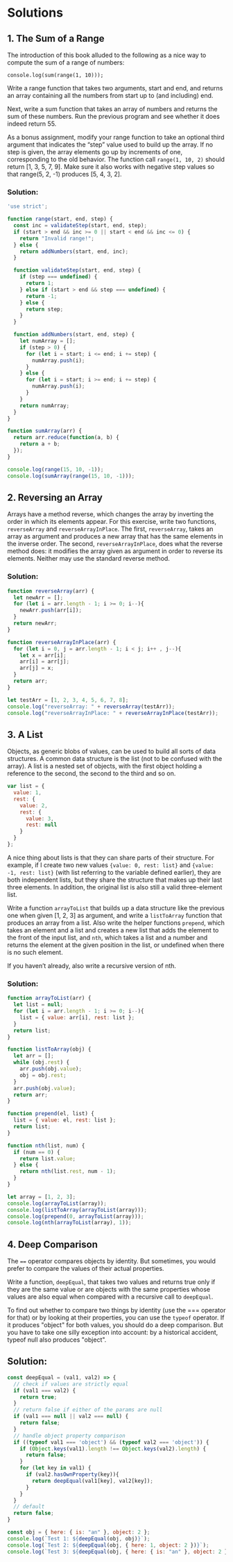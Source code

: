 # Solutions

## 1. The Sum of a Range

The introduction of this book alluded to the following as a nice way to compute the sum of a range of numbers:

`console.log(sum(range(1, 10)));`

Write a range function that takes two arguments, start and end, and returns an array containing all the numbers from start up to (and including) end.

Next, write a sum function that takes an array of numbers and returns the sum of these numbers. Run the previous program and see whether it does indeed return 55.

As a bonus assignment, modify your range function to take an optional third argument that indicates the “step” value used to build up the array. If no step is given, the array elements go up by increments of one, corresponding to the old behavior. The function call `range(1, 10, 2)` should return [1, 3, 5, 7, 9]. Make sure it also works with negative step values so that range(5, 2, -1) produces [5, 4, 3, 2].

### Solution:
```js
'use strict';

function range(start, end, step) {
  const inc = validateStep(start, end, step);
  if (start > end && inc >= 0 || start < end && inc <= 0) {
    return "Invalid range!";
  } else {
    return addNumbers(start, end, inc);
  }

  function validateStep(start, end, step) {
    if (step === undefined) {
      return 1;
    } else if (start > end && step === undefined) {
      return -1;
    } else {
      return step;
    }
  }

  function addNumbers(start, end, step) {
    let numArray = [];
    if (step > 0) {
      for (let i = start; i <= end; i += step) {
        numArray.push(i);
      }
    } else {
      for (let i = start; i >= end; i += step) {
        numArray.push(i);
      }
    }
    return numArray;
  }
}

function sumArray(arr) {
  return arr.reduce(function(a, b) {
    return a + b;
  });
}

console.log(range(15, 10, -1));
console.log(sumArray(range(15, 10, -1)));
```

## 2. Reversing an Array

Arrays have a method reverse, which changes the array by inverting the order in which its elements appear. For this exercise, write two functions, `reverseArray` and `reverseArrayInPlace`. The first, `reverseArray`, takes an array as argument and produces a new array that has the same elements in the inverse order. The second, `reverseArrayInPlace`, does what the reverse method does: it modifies the array given as argument in order to reverse its elements. Neither may use the standard reverse method.

### Solution:
```js
function reverseArray(arr) {
  let newArr = [];
  for (let i = arr.length - 1; i >= 0; i--){
    newArr.push(arr[i]);
  }
  return newArr;
}

function reverseArrayInPlace(arr) {
  for (let i = 0, j = arr.length - 1; i < j; i++ , j--){
    let x = arr[i];
    arr[i] = arr[j];
    arr[j] = x;
  }
  return arr;
}

let testArr = [1, 2, 3, 4, 5, 6, 7, 8];
console.log("reverseArray: " + reverseArray(testArr));
console.log("reverseArrayInPlace: " + reverseArrayInPlace(testArr));
```

## 3. A List

Objects, as generic blobs of values, can be used to build all sorts of data structures. A common data structure is the list (not to be confused with the array). A list is a nested set of objects, with the first object holding a reference to the second, the second to the third and so on.
```js
var list = {
  value: 1,
  rest: {
    value: 2,
    rest: {
      value: 3,
      rest: null
    }
  }
};
```
A nice thing about lists is that they can share parts of their structure. For example, if I create two new values `{value: 0, rest: list}` and `{value: -1, rest: list}` (with list referring to the variable defined earlier), they are both independent lists, but they share the structure that makes up their last three elements. In addition, the original list is also still a valid three-element list.

Write a function `arrayToList` that builds up a data structure like the previous one when given [1, 2, 3] as argument, and write a `listToArray` function that produces an array from a list. Also write the helper functions `prepend`, which takes an element and a list and creates a new list that adds the element to the front of the input list, and `nth`, which takes a list and a number and returns the element at the given position in the list, or undefined when there is no such element.

If you haven’t already, also write a recursive version of nth.

### Solution:
```js
function arrayToList(arr) {
  let list = null;
  for (let i = arr.length - 1; i >= 0; i--){
    list = { value: arr[i], rest: list };
  }
  return list;
}

function listToArray(obj) {
  let arr = [];
  while (obj.rest) {
    arr.push(obj.value);
    obj = obj.rest;
  }
  arr.push(obj.value);
  return arr;
}

function prepend(el, list) {
  list = { value: el, rest: list };
  return list;
}

function nth(list, num) {
  if (num == 0) {
    return list.value;
  } else {
    return nth(list.rest, num - 1);
  }
}

let array = [1, 2, 3];
console.log(arrayToList(array));
console.log(listToArray(arrayToList(array)));
console.log(prepend(0, arrayToList(array)));
console.log(nth(arrayToList(array), 1));
```

## 4. Deep Comparison

The `==` operator compares objects by identity. But sometimes, you would prefer to compare the values of their actual properties.

Write a function, `deepEqual`, that takes two values and returns true only if they are the same value or are objects with the same properties whose values are also equal when compared with a recursive call to `deepEqual`.

To find out whether to compare two things by identity (use the === operator for that) or by looking at their properties, you can use the `typeof` operator. If it produces "object" for both values, you should do a deep comparison. But you have to take one silly exception into account: by a historical accident, typeof null also produces "object".

## Solution:
```js
const deepEqual = (val1, val2) => {
  // check if values are strictly equal
  if (val1 === val2) {
    return true;
  }
  // return false if either of the params are null
  if (val1 === null || val2 === null) {
    return false;
  }
  // handle object property comparison
  if ((typeof val1 === 'object') && (typeof val2 === 'object')) {
    if (Object.keys(val1).length !== Object.keys(val2).length) {
      return false;
    }
    for (let key in val1) {
      if (val2.hasOwnProperty(key)){
        return deepEqual(val1[key], val2[key]);
      }
    }
  }
  // default
  return false;
}

const obj = { here: { is: "an" }, object: 2 };
console.log(`Test 1: ${deepEqual(obj, obj)}`);
console.log(`Test 2: ${deepEqual(obj, { here: 1, object: 2 })}`);
console.log(`Test 3: ${deepEqual(obj, { here: { is: "an" }, object: 2 })}`);
```